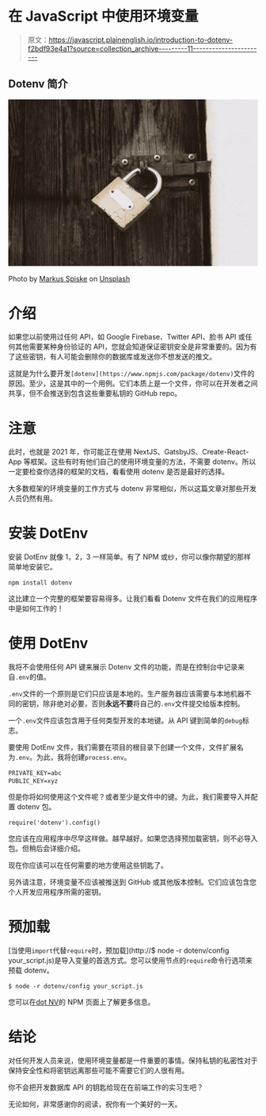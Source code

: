 # 在 JavaScript 中使用环境变量

> 原文：<https://javascript.plainenglish.io/introduction-to-dotenv-f2bdf93e4a1?source=collection_archive---------11----------------------->

## Dotenv 简介

![](img/9c738dd407587b4f68daa068f80dbf6c.png)

Photo by [Markus Spiske](https://unsplash.com/@markusspiske?utm_source=unsplash&utm_medium=referral&utm_content=creditCopyText) on [Unsplash](https://unsplash.com/s/photos/locked-files?utm_source=unsplash&utm_medium=referral&utm_content=creditCopyText)

# 介绍

如果您以前使用过任何 API，如 Google Firebase、Twitter API、脸书 API 或任何其他需要某种身份验证的 API，您就会知道保证密钥安全是非常重要的。因为有了这些密钥，有人可能会删除你的数据库或发送你不想发送的推文。

这就是为什么要开发`[dotenv](https://www.npmjs.com/package/dotenv)`文件的原因。至少，这是其中的一个用例。它们本质上是一个文件，你可以在开发者之间共享，但不会推送到包含这些重要私钥的 GitHub repo。

# 注意

此时，也就是 2021 年，你可能正在使用 NextJS、GatsbyJS、Create-React-App 等框架。这些有时有他们自己的使用环境变量的方法，不需要 dotenv。所以一定要检查你选择的框架的文档，看看使用 dotenv 是否是最好的选择。

大多数框架的环境变量的工作方式与 dotenv 非常相似，所以这篇文章对那些开发人员仍然有用。

# 安装 DotEnv

安装 DotEnv 就像 1，2，3 一样简单。有了 NPM 或纱，你可以像你期望的那样简单地安装它。

```
npm install dotenv
```

这比建立一个完整的框架要容易得多。让我们看看 Dotenv 文件在我们的应用程序中是如何工作的！

# 使用 DotEnv

我将不会使用任何 API 键来展示 Dotenv 文件的功能，而是在控制台中记录来自`.env`的值。

`.env`文件的一个原则是它们只应该是本地的。生产服务器应该需要与本地机器不同的密钥，除非绝对必要，否则**永远不要**将自己的`.env`文件提交给版本控制。

一个`.env`文件应该包含用于任何类型开发的本地键。从 API 键到简单的`debug`标志。

要使用 DotEnv 文件，我们需要在项目的根目录下创建一个文件，文件扩展名为`.env`。为此，我将创建`process.env`。

```
PRIVATE_KEY=abc
PUBLIC_KEY=xyz
```

但是你将如何使用这个文件呢？或者至少是文件中的键。为此，我们需要导入并配置 dotenv 包。

```
require('dotenv').config()
```

您应该在应用程序中尽早这样做。越早越好。如果您选择预加载密钥，则不必导入包。但稍后会详细介绍。

现在你应该可以在任何需要的地方使用这些钥匙了。

另外请注意，环境变量不应该被推送到 GitHub 或其他版本控制。它们应该包含您个人开发应用程序所需的密钥。

# 预加载

[当使用`import`代替`require`时，预加载](http://$ node -r dotenv/config your_script.js)是导入变量的首选方式。您可以使用节点的`require`命令行选项来预载 dotenv。

```
$ node -r dotenv/config your_script.js
```

您可以在[dot NV](https://www.npmjs.com/package/dotenv)的 NPM 页面上了解更多信息。

# 结论

对任何开发人员来说，使用环境变量都是一件重要的事情。保持私钥的私密性对于保持安全性和将密钥远离那些可能不需要它们的人很有用。

你不会把开发数据库 API 的钥匙给现在在前端工作的实习生吧？

无论如何，非常感谢你的阅读，祝你有一个美好的一天。